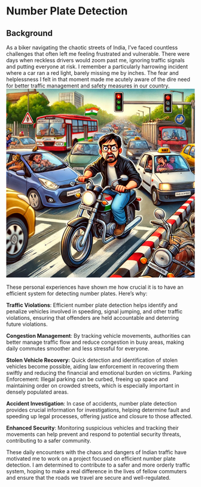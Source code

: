 # Number Plate Detection 
## Background
As a biker navigating the chaotic streets of India, I’ve faced countless challenges that often left me feeling frustrated and vulnerable. There were days when reckless drivers would zoom past me, ignoring traffic signals and putting everyone at risk. I remember a particularly harrowing incident where a car ran a red light, barely missing me by inches. The fear and helplessness I felt in that moment made me acutely aware of the dire need for better traffic management and safety measures in our country.
![Indian Biker Navigating Chaotic Streets](images/A_cartoonish_scene_depicting_an_Indian_biker_navig.jpg)

These personal experiences have shown me how crucial it is to have an efficient system for detecting number plates. Here’s why:

**Traffic Violations**:  Efficient number plate detection helps identify and penalize vehicles involved in speeding, signal jumping, and other traffic violations, ensuring that offenders are held accountable and deterring future violations.

**Congestion Management**: By tracking vehicle movements, authorities can better manage traffic flow and reduce congestion in busy areas, making daily commutes smoother and less stressful for everyone.

**Stolen Vehicle Recovery:** Quick detection and identification of stolen vehicles become possible, aiding law enforcement in recovering them swiftly and reducing the financial and emotional burden on victims.
Parking Enforcement: Illegal parking can be curbed, freeing up space and maintaining order on crowded streets, which is especially important in densely populated areas.

**Accident Investigation**: In case of accidents, number plate detection provides crucial information for investigations, helping determine fault and speeding up legal processes, offering justice and closure to those affected.

**Enhanced Security**: Monitoring suspicious vehicles and tracking their movements can help prevent and respond to potential security threats, contributing to a safer community.

These daily encounters with the chaos and dangers of Indian traffic have motivated me to work on a project focused on efficient number plate detection. I am determined to contribute to a safer and more orderly traffic system, hoping to make a real difference in the lives of fellow commuters and ensure that the roads we travel are secure and well-regulated.

